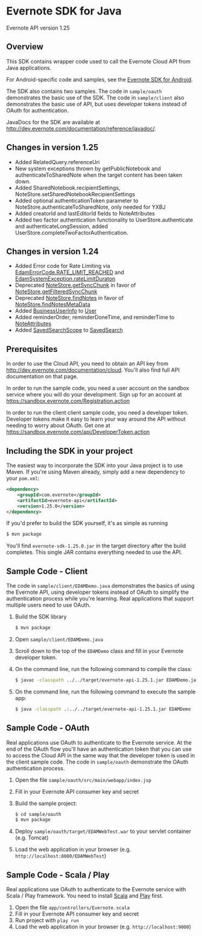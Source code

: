 Evernote SDK for Java
==========================================

Evernote API version 1.25


Overview
--------
This SDK contains wrapper code used to call the Evernote Cloud API from Java applications.

For Android-specific code and samples, see the [Evernote SDK for Android](http://www.github.com/evernote/evernote-sdk-android).

The SDK also contains two samples. The code in `sample/oauth` demonstrates the basic use of the SDK. The code in `sample/client` also demonstrates the basic use of API, but uses developer tokens instead of OAuth for authentication.

JavaDocs for the SDK are available at http://dev.evernote.com/documentation/reference/javadoc/.

Changes in version 1.25
-----------------------

* Added RelatedQuery.referenceUri
* New system exceptions thrown by getPublicNotebook and authenticateToSharedNote when the target content has been taken down.
* Added SharedNotebook.recipientSettings, NoteStore.setSharedNotebookRecipientSettings
* Added optional authenticationToken parameter to NoteStore.authenticateToSharedNote, only needed for YXBJ
* Added creatorId and lastEditorId fields to NoteAttributes
* Added two factor authentication functionality to UserStore.authenticate and authenticateLongSession, added UserStore.completeTwoFactorAuthentication.


Changes in version 1.24
-----------------------

* Added Error code for Rate Limiting via [EdamErrorCode.RATE_LIMIT_REACHED](https://dev.evernote.com/documentation/reference/Errors.html#Enum_EDAMErrorCode) and [EdamSystemException.rateLimitDuraton](https://dev.evernote.com/documentation/reference/Errors.html#Struct_EDAMSystemException)
* Deprecated [NoteStore.getSyncChunk](https://dev.evernote.com/documentation/reference/NoteStore.html#Fn_NoteStore_getSyncChunk) in favor of [NoteStore.getFilteredSyncChunk](https://dev.evernote.com/documentation/reference/NoteStore.html#Fn_NoteStore_getFilteredSyncChunk)
* Deprecated [NoteStore.findNotes](https://dev.evernote.com/documentation/reference/NoteStore.html#Fn_NoteStore_findNotes) in favor of [NoteStore.findNotesMetaData](https://dev.evernote.com/documentation/reference/NoteStore.html#Fn_NoteStore_findNotesMetaData)
* Added [BusinessUserInfo](https://dev.evernote.com/documentation/reference/Types.html#Struct_BusinessUserInfo) to [User](https://dev.evernote.com/documentation/reference/Types.html#Struct_BusinessUserInfo)
* Added reminderOrder, reminderDoneTime, and reminderTime to [NoteAttributes](https://dev.evernote.com/documentation/reference/Types.html#Struct_NoteAttributes)
* Added [SavedSearchScope](https://dev.evernote.com/documentation/reference/Types.html#Struct_SavedSearchScope) to [SavedSearch](https://dev.evernote.com/documentation/reference/Types.html#Struct_SavedSearch)


Prerequisites
-------------
In order to use the Cloud API, you need to obtain an API key from http://dev.evernote.com/documentation/cloud. You'll also find full API documentation on that page.

In order to run the sample code, you need a user account on the sandbox service where you will do your development. Sign up for an account at https://sandbox.evernote.com/Registration.action

In order to run the client client sample code, you need a developer token. Developer tokens make it easy to learn your way around the API without needing to worry about OAuth. Get one at https://sandbox.evernote.com/api/DeveloperToken.action

Including the SDK in your project
---------------------------------

The easiest way to incorporate the SDK into your Java project is to use Maven. If you're using Maven already, simply add a new dependency to your `pom.xml`:

```xml
<dependency>
    <groupId>com.evernote</groupId>
    <artifactId>evernote-api</artifactId>
    <version>1.25.0</version>
</dependency>
```

If you'd prefer to build the SDK yourself, it's as simple as running

```bash
$ mvn package
```

You'll find `evernote-sdk-1.25.0.jar` in the target directory after the build completes. This single JAR contains everything needed to use the API.

Sample Code - Client
------------------------
The code in `sample/client/EDAMDemo.java` demonstrates the basics of using the Evernote API, using developer tokens instead of OAuth to simplify the authentication process while you're learning. Real applications that support multiple users need to use OAuth.

1. Build the SDK library

    ```bash
    $ mvn package
    ```
1. Open `sample/client/EDAMDemo.java`
1. Scroll down to the top of the `EDAMDemo` class and fill in your Evernote developer token.
1. On the command line, run the following command to compile the class:

    ```bash
    $ javac -classpath ../../target/evernote-api-1.25.1.jar EDAMDemo.java
    ```

1. On the command line, run the following command to execute the sample app:

    ```bash
    $ java -classpath .:../../target/evernote-api-1.25.1.jar EDAMDemo
    ````

Sample Code - OAuth
-----------------------
Real applications use OAuth to authenticate to the Evernote service. At the end of the OAuth flow you'll have an authentication token that you can use to access the Cloud API in the same way that the developer token is used in the client sample code. The code in `sample/oauth` demonstrate the OAuth authentication process.

1. Open the file `sample/oauth/src/main/webapp/index.jsp`
1. Fill in your Evernote API consumer key and secret
1. Build the sample project:

    ```bash
    $ cd sample/oauth
    $ mvn package
    ```

1. Deploy `sample/oauth/target/EDAMWebTest.war` to your servlet container (e.g. Tomcat)
1. Load the web application in your browser (e.g. `http://localhost:8080/EDAMWebTest`)

Sample Code - Scala / Play
--------------------------
Real applications use OAuth to authenticate to the Evernote service with Scala / Play framework.  You need to install [Scala](http://www.scala-lang.org/) and [Play](http://www.playframework.com/) first.

1. Open the file `app/controllers/Evernote.scala`
1. Fill in your Evernote API consumer key and secret
1. Run project with `play run`
1. Load the web application in your browser (e.g. `http://localhost:9000`)
